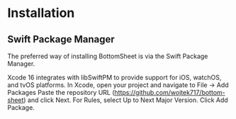 # Installation

## Swift Package Manager

The preferred way of installing BottomSheet is via the Swift Package Manager.

Xcode 16 integrates with libSwiftPM to provide support for iOS, watchOS, and tvOS platforms.
In Xcode, open your project and navigate to File → Add Packages
Paste the repository URL (https://github.com/wojtek717/bottom-sheet) and click Next.
For Rules, select Up to Next Major Version.
Click Add Package.
